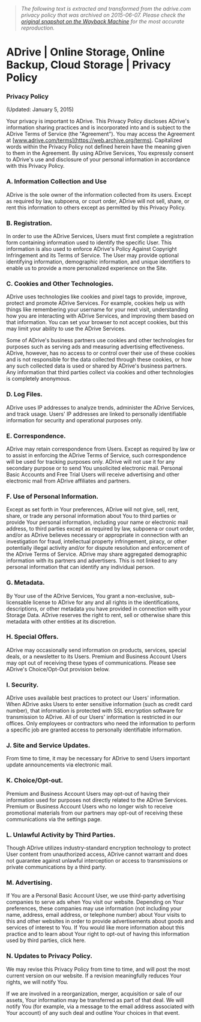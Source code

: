 > *The following text is extracted and transformed from the adrive.com privacy policy that was archived on 2015-06-07. Please check the [original snapshot on the Wayback Machine](https://web.archive.org/web/20150607183329id_/http%3A//www.adrive.com/privacy) for the most accurate reproduction.*

# ADrive | Online Storage, Online Backup, Cloud Storage | Privacy Policy

### Privacy Policy

(Updated: January 5, 2015)

Your privacy is important to ADrive. This Privacy Policy discloses ADrive's information sharing practices and is incorporated into and is subject to the ADrive Terms of Service (the "Agreement"). You may access the Agreement at [www.adrive.com/terms](https://web.archive.org/terms). Capitalized words within the Privacy Policy not defined herein have the meaning given to them in the Agreement. By using ADrive Services, You expressly consent to ADrive's use and disclosure of your personal information in accordance with this Privacy Policy.

### A. Information Collection and Use

ADrive is the sole owner of the information collected from its users. Except as required by law, subpoena, or court order, ADrive will not sell, share, or rent this information to others except as permitted by this Privacy Policy.

### B. Registration.

In order to use the ADrive Services, Users must first complete a registration form containing information used to identify the specific User. This information is also used to enforce ADrive's Policy Against Copyright Infringement and its Terms of Service. The User may provide optional identifying information, demographic information, and unique identifiers to enable us to provide a more personalized experience on the Site.

### C. Cookies and Other Technologies.

ADrive uses technologies like cookies and pixel tags to provide, improve, protect and promote ADrive Services. For example, cookies help us with things like remembering your username for your next visit, understanding how you are interacting with ADrive Services, and improving them based on that information. You can set your browser to not accept cookies, but this may limit your ability to use the ADrive Services.

Some of ADrive's business partners use cookies and other technologies for purposes such as serving ads and measuring advertising effectiveness. ADrive, however, has no access to or control over their use of these cookies and is not responsible for the data collected through these cookies, or how any such collected data is used or shared by ADrive's business partners. Any information that third parties collect via cookies and other technologies is completely anonymous.

### D. Log Files.

ADrive uses IP addresses to analyze trends, administer the ADrive Services, and track usage. Users' IP addresses are linked to personally identifiable information for security and operational purposes only.

### E. Correspondence.

ADrive may retain correspondence from Users. Except as required by law or to assist in enforcing the ADrive Terms of Service, such correspondence will be used for tracking purposes only. ADrive will not use it for any secondary purpose or to send You unsolicited electronic mail. Personal Basic Accounts and Free Trial Users will receive advertising and other electronic mail from ADrive affiliates and partners.

### F. Use of Personal Information.

Except as set forth in Your preferences, ADrive will not give, sell, rent, share, or trade any personal information about You to third parties or provide Your personal information, including your name or electronic mail address, to third parties except as required by law, subpoena or court order, and/or as ADrive believes necessary or appropriate in connection with an investigation for fraud, intellectual property infringement, piracy, or other potentially illegal activity and/or for dispute resolution and enforcement of the ADrive Terms of Service. ADrive may share aggregated demographic information with its partners and advertisers. This is not linked to any personal information that can identify any individual person.

### G. Metadata.

By Your use of the ADrive Services, You grant a non-exclusive, sub-licensable license to ADrive for any and all rights in the identifications, descriptions, or other metadata you have provided in connection with your Storage Data. ADrive reserves the right to rent, sell or otherwise share this metadata with other entities at its discretion.

### H. Special Offers.

ADrive may occasionally send information on products, services, special deals, or a newsletter to its Users. Premium and Business Account Users may opt out of receiving these types of communications. Please see ADrive's Choice/Opt-Out provision below.

### I. Security.

ADrive uses available best practices to protect our Users' information. When ADrive asks Users to enter sensitive information (such as credit card number), that information is protected with SSL encryption software for transmission to ADrive. All of our Users' information is restricted in our offices. Only employees or contractors who need the information to perform a specific job are granted access to personally identifiable information.

### J. Site and Service Updates.

From time to time, it may be necessary for ADrive to send Users important update announcements via electronic mail.

### K. Choice/Opt-out.

Premium and Business Account Users may opt-out of having their information used for purposes not directly related to the ADrive Services. Premium or Business Account Users who no longer wish to receive promotional materials from our partners may opt-out of receiving these communications via the settings page.

### L. Unlawful Activity by Third Parties.

Though ADrive utilizes industry-standard encryption technology to protect User content from unauthorized access, ADrive cannot warrant and does not guarantee against unlawful interception or access to transmissions or private communications by a third party.

### M. Advertising.

If You are a Personal Basic Account User, we use third-party advertising companies to serve ads when You visit our website. Depending on Your preferences, these companies may use information (not including your name, address, email address, or telephone number) about Your visits to this and other websites in order to provide advertisements about goods and services of interest to You. If You would like more information about this practice and to learn about Your right to opt-out of having this information used by third parties, click here.

### N. Updates to Privacy Policy.

We may revise this Privacy Policy from time to time, and will post the most current version on our website. If a revision meaningfully reduces Your rights, we will notify You.

If we are involved in a reorganization, merger, acquisition or sale of our assets, Your information may be transferred as part of that deal. We will notify You (for example, via a message to the email address associated with Your account) of any such deal and outline Your choices in that event.

